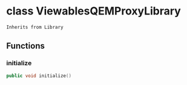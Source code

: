 # class ViewablesQEMProxyLibrary


```cpp
Inherits from Library
```



## Functions

### initialize

```cpp
public void initialize()
```




